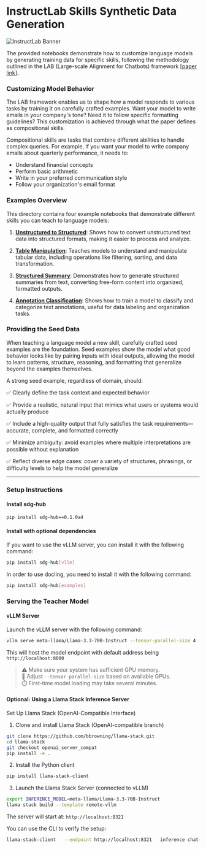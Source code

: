 # InstructLab Skills Synthetic Data Generation

![InstructLab Banner](../../../assets/imgs/instructlab-banner.png)

The provided notebooks demonstrate how to customize language models by generating training data for specific skills, following the methodology outlined in the LAB (Large-scale Alignment for Chatbots) framework [[paper link](https://arxiv.org/pdf/2403.01081)].

### Customizing Model Behavior

The LAB framework enables us to shape how a model responds to various tasks by training it on carefully crafted examples. Want your model to write emails in your company's tone? Need it to follow specific formatting guidelines? This customization is achieved through what the paper defines as compositional skills.

Compositional skills are tasks that combine different abilities to handle complex queries. For example, if you want your model to write company emails about quarterly performance, it needs to:
- Understand financial concepts
- Perform basic arithmetic
- Write in your preferred communication style
- Follow your organization's email format

### Examples Overview

This directory contains four example notebooks that demonstrate different skills you can teach to language models:

1. [**Unstructured to Structured**](unstructured_to_structured.ipynb): Shows how to convert unstructured text data into structured formats, making it easier to process and analyze.

2. [**Table Manipulation**](table_manipulation.ipynb): Teaches models to understand and manipulate tabular data, including operations like filtering, sorting, and data transformation.

3. [**Structured Summary**](structured_summary.ipynb): Demonstrates how to generate structured summaries from text, converting free-form content into organized, formatted outputs.

4. [**Annotation Classification**](annotation_classification.ipynb): Shows how to train a model to classify and categorize text annotations, useful for data labeling and organization tasks.



### Providing the Seed Data

When teaching a language model a new skill, carefully crafted seed examples are the foundation. Seed examples show the model what good behavior looks like by pairing inputs with ideal outputs, allowing the model to learn patterns, structure, reasoning, and formatting that generalize beyond the examples themselves.

A strong seed example, regardless of domain, should:

✅ Clearly define the task context and expected behavior

✅ Provide a realistic, natural input that mimics what users or systems would actually produce

✅ Include a high-quality output that fully satisfies the task requirements—accurate, complete, and formatted correctly

✅ Minimize ambiguity: avoid examples where multiple interpretations are possible without explanation

✅ Reflect diverse edge cases: cover a variety of structures, phrasings, or difficulty levels to help the model generalize



---

### Setup Instructions

#### Install sdg-hub

```bash 
pip install sdg-hub==0.1.0a4
```

#### Install with optional dependencies

If you want to use the vLLM server, you can install it with the following command:

```bash 
pip install sdg-hub[vllm] 
```

In order to use docling, you need to install it with the following command:

```bash
pip install sdg-hub[examples]
```

### Serving the Teacher Model

#### vLLM Server

Launch the vLLM server with the following command:

```bash
vllm serve meta-llama/Llama-3.3-70B-Instruct --tensor-parallel-size 4
```

This will host the model endpoint with default address being `http://localhost:8000`

> ⚠️ Make sure your system has sufficient GPU memory.  
> 🔧 Adjust `--tensor-parallel-size` based on available GPUs.  
> ⏱️ First-time model loading may take several minutes.

#### Optional: Using a Llama Stack Inference Server

Set Up Llama Stack (OpenAI-Compatible Interface)

1. Clone and install Llama Stack (OpenAI-compatible branch)
```bash
git clone https://github.com/bbrowning/llama-stack.git
cd llama-stack
git checkout openai_server_compat
pip install -e .
```

2. Install the Python client
```bash
pip install llama-stack-client
```

3. Launch the Llama Stack Server (connected to vLLM)
```bash
export INFERENCE_MODEL=meta-llama/Llama-3.3-70B-Instruct
llama stack build --template remote-vllm
```

The server will start at: `http://localhost:8321`

You can use the CLI to verify the setup:

```bash
llama-stack-client   --endpoint http://localhost:8321   inference chat-completion   --model-id $INFERENCE_MODEL   --message "write a haiku about language models"
```